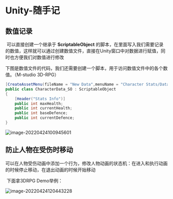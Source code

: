 # Unity-随手记



## 数值记录

​	可以直接创建一个继承于 **ScriptableObject** 的脚本，在里面写入我们需要记录的数值，这样就可以通过创建数值文件，直接在Unity窗口中对数据进行赋值，同时也方便我们对数值进行修改

​	下图是数值文件的代码，我们还需要创建一个脚本，用于访问数值文件中的各个数值。（M-studio 3D-RPG）

~~~c#
[CreateAssetMenu(fileName = "New Data",menuName = "Character Stats/Data")]
public class CharacterData_SO : ScriptableObject
{
    [Header("Stats Info")]
    public int maxHealth;
    public int currentHealth;
    public int baseDefence;
    public int currentDefence;
}
~~~

![image-20220424100945601](C:\Users\liaoz\AppData\Roaming\Typora\typora-user-images\image-20220424100945601.png)



## 防止人物在受伤时移动

​	可以在人物受伤动画中添加一个行为，修改人物动画的状态机：在进入和执行动画的时候停止移动，在退出动画的时候开始移动

​	下面拿3DRPG Demo举例：

![image-20220424120443228](C:\Users\liaoz\AppData\Roaming\Typora\typora-user-images\image-20220424120443228.png)

